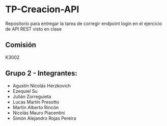 # TP-Creacion-API
Repositorio para entregar la tarea de corregir endpoint login en el ejercicio de API REST visto en clase

## Comisión
K3002

## Grupo 2 - Integrantes:

- Agustín Nicolás Herzkovich  
- Ezequiel Su  
- Julián Zorreguieta  
- Lucas Martín Presotto  
- Martín Alberto Rincón  
- Nicolás Mauro Piacentini  
- Simón Alejandro Rojas Pereira
